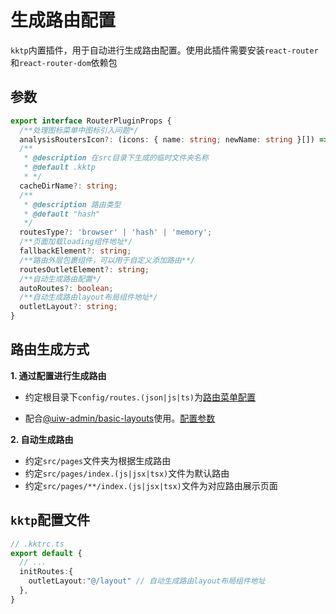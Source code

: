 生成路由配置
====

`kktp`内置插件，用于自动进行生成路由配置。使用此插件需要安装`react-router`和`react-router-dom`依赖包

## 参数

```ts
export interface RouterPluginProps {
  /**处理图标菜单中图标引入问题*/
  analysisRoutersIcon?: (icons: { name: string; newName: string }[]) => string;
  /**
   * @description 在src目录下生成的临时文件夹名称
   * @default .kktp
   * */
  cacheDirName?: string;
  /**
   * @description 路由类型
   * @default "hash"
   */
  routesType?: 'browser' | 'hash' | 'memory';
  /**页面加载loading组件地址*/
  fallbackElement?: string;
  /**路由外层包裹组件，可以用于自定义添加路由**/
  routesOutletElement?: string;
  /**自动生成路由配置*/
  autoRoutes?: boolean;
  /**自动生成路由layout布局组件地址*/
  outletLayout?: string;
}

```

## 路由生成方式

**1. 通过配置进行生成路由**

- 约定根目录下`config/routes.(json|js|ts)`为[路由菜单配置](https://reactrouter.com/en/6.8.1/route/route)


- 配合[@uiw-admin/basic-layouts](https://github.com/uiwjs/uiw-admin/tree/yb/packages/basic-layouts)使用。[配置参数](https://github.com/uiwjs/uiw-admin/tree/yb/packages/router-control)


**2. 自动生成路由**

- 约定`src/pages`文件夹为根据生成路由
- 约定`src/pages/index.(js|jsx|tsx)`文件为默认路由
- 约定`src/pages/**/index.(js|jsx|tsx)`文件为对应路由展示页面

## `kktp`配置文件

```ts
// .kktrc.ts
export default {
  // ...
  initRoutes:{
    outletLayout:"@/layout" // 自动生成路由layout布局组件地址
  },
}
```
